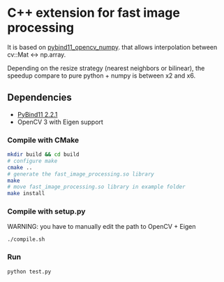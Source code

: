 # C++ extension for fast image processing

It is based on [pybind11_opencv_numpy](https://github.com/edmBernard/pybind11_opencv_numpy).
that allows interpolation between cv::Mat <-> np.array.

Depending on the resize strategy (nearest neighbors or bilinear), the speedup compare to pure python + numpy is between x2 and x6.

## Dependencies

- [PyBind11 2.2.1](https://github.com/pybind/pybind11)
- OpenCV 3 with Eigen support

### Compile with CMake

```bash
mkdir build && cd build
# configure make
cmake ..
# generate the fast_image_processing.so library
make
# move fast_image_processing.so library in example folder
make install
```

### Compile with setup.py
WARNING: you have to manually edit the path to OpenCV + Eigen
```
./compile.sh
```

### Run
```bash
python test.py
```
